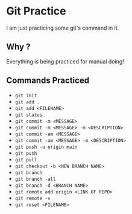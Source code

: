 # Git Practice

I am just practicing some git's command in it.

## Why ?

Everything is being practiced for manual doing!

## Commands Practiced
* `git init`
* `git add .`
* `git add <FILENAME>`
* `git status`
* `git commit -m <MESSAGE>`
* `git commit -m <MESSAGE> -m <DESCRIPTION>`
* `git commit -am <MESSAGE>` 
* `git commit -am <MESSAGE> -m <DESCRIPTION>`
* `git push -u origin main` 
* `git push`
* `git pull`
* `git checkout -b <NEW BRANCH NAME>` 
* `git branch` 
* `git branch -all`
* `git branch -d <BRANCH NAME>`
* `git remote add origin <LINK OF REPO>`
* `git remote -v`
* `git reset <FILENAME>`
